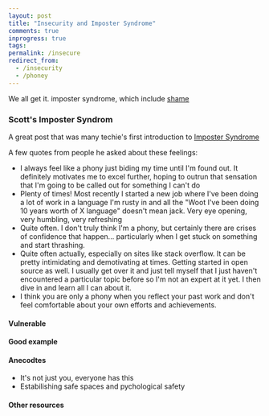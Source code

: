 ```yaml
---
layout: post
title: "Insecurity and Imposter Syndrome"
comments: true
inprogress: true
tags:
permalink: /insecure
redirect_from:
  - /insecurity
  - /phoney
---
```


We all get it. imposter syndrome, which include [shame](/shame)

### Scott's Imposter Syndrom

A great post that was many techie's first introduction to [Imposter Syndrome](https://www.hanselman.com/blog/ImAPhonyAreYou.aspx)

A few quotes from people he asked about these feelings:

- I always feel like a phony just biding my time until I'm found out. It definitely motivates me to excel further, hoping to outrun that sensation that I'm going to be called out for something I can't do
- Plenty of times! Most recently I started a new job where I've been doing a lot of work in a language I'm rusty in and all the "Woot I've been doing 10 years worth of X language" doesn't mean jack. Very eye opening, very humbling, very refreshing
- Quite often. I don't truly think I'm a phony, but certainly there are crises of confidence that happen... particularly when I get stuck on something and start thrashing.
- Quite often actually, especially on sites like stack overflow. It can be pretty intimidating and demotivating at times. Getting started in open source as well. I usually get over it and just tell myself that I just haven't encountered a particular topic before so I'm not an expert at it yet. I then dive in and learn all I can about it.
- I think you are only a phony when you reflect your past work and don't feel comfortable about your own efforts and achievements.

#### Vulnerable

#### Good example

#### Anecodtes

- It's not just you, everyone has this
- Estabilishing safe spaces and pychological safety

#### Other resources
